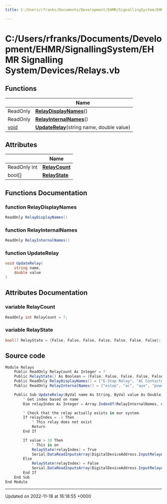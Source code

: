 ```yaml
---
title: C:/Users/rfranks/Documents/Development/EHMR/SignallingSystem/EHMR Signalling System/Devices/Relays.vb

---
```


# C:/Users/rfranks/Documents/Development/EHMR/SignallingSystem/EHMR Signalling System/Devices/Relays.vb



## Functions

|                | Name           |
| -------------- | -------------- |
| ReadOnly | **[RelayDisplayNames](/SignallingSystem-doc/mainsystem/Files/Relays_8vb/#function-relaydisplaynames)**() |
| ReadOnly | **[RelayInternalNames](/SignallingSystem-doc/mainsystem/Files/Relays_8vb/#function-relayinternalnames)**() |
| [void](/SignallingSystem-doc/mainsystem/Files/SerialPixelLeds_8vb/#variable-void) | **[UpdateRelay](/SignallingSystem-doc/mainsystem/Files/Relays_8vb/#function-updaterelay)**(string name, double value) |

## Attributes

|                | Name           |
| -------------- | -------------- |
| ReadOnly int | **[RelayCount](/SignallingSystem-doc/mainsystem/Files/Relays_8vb/#variable-relaycount)**  |
| bool[] | **[RelayState](/SignallingSystem-doc/mainsystem/Files/Relays_8vb/#variable-relaystate)**  |


## Functions Documentation

### function RelayDisplayNames

```csharp
ReadOnly RelayDisplayNames()
```


### function RelayInternalNames

```csharp
ReadOnly RelayInternalNames()
```


### function UpdateRelay

```csharp
void UpdateRelay(
    string name,
    double value
)
```



## Attributes Documentation

### variable RelayCount

```csharp
ReadOnly int RelayCount = 7;
```


### variable RelayState

```csharp
bool[] RelayState = {False, False, False, False, False, False, False};
```



## Source code

```csharp
Module Relays
    Public ReadOnly RelayCount As Integer = 7
    Public RelayState() As Boolean = {False, False, False, False, False, False, False}
    Public ReadOnly RelayDisplayNames() = {"E-Stop Relay", "AC Contactor", "Aux Contactor", "Power on", "Power Off", "EStop Software Trigger", "EStop reset"}
    Public ReadOnly RelayInternalNames() = {"estop", "ac", "aux", "poweron", "poweroff", "estoptrigger", "estopreset"}

    Public Sub UpdateRelay(ByVal name As String, ByVal value As Double)
        ' Get index based on name
        Dim relayIndex As Integer = Array.IndexOf(RelayInternalNames, name)

        ' Check that the relay actually exists in our system.
        If relayIndex = -1 Then
            ' This relay does not exist
            Return
        End If

        If value > 10 Then
            ' This is on
            RelayState(relayIndex) = True
            Serial.DataReadInputsArray(DigitalDeviceAddress.InputRelayAddress(relayIndex)) = 1
        Else
            RelayState(relayIndex) = False
            Serial.DataReadInputsArray(DigitalDeviceAddress.InputRelayAddress(relayIndex)) = 0
        End If
    End Sub
End Module
```


-------------------------------

Updated on 2022-11-18 at 16:18:55 +0000
